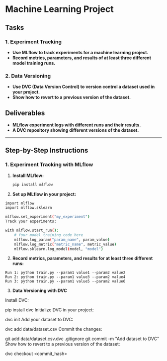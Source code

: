 # Machine Learning Project

## Tasks

### 1. Experiment Tracking

- **Use MLflow to track experiments for a machine learning project.**
- **Record metrics, parameters, and results of at least three different model training runs.**

### 2. Data Versioning

- **Use DVC (Data Version Control) to version control a dataset used in your project.**
- **Show how to revert to a previous version of the dataset.**

## Deliverables

- **MLflow experiment logs with different runs and their results.**
- **A DVC repository showing different versions of the dataset.**

---

## Step-by-Step Instructions

### 1. Experiment Tracking with MLflow

1. **Install MLflow:**
   ```bash
   pip install mlflow

2. **Set up MLflow in your project:**

```bash
import mlflow
import mlflow.sklearn

mlflow.set_experiment("my_experiment")
Track your experiments:

with mlflow.start_run():
    # Your model training code here
    mlflow.log_param("param_name", param_value)
    mlflow.log_metric("metric_name", metric_value)
    mlflow.sklearn.log_model(model, "model")
```
2. **Record metrics, parameters, and results for at least three different runs:**

```
Run 1: python train.py --param1 value1 --param2 value2
Run 2: python train.py --param1 value3 --param2 value4
Run 3: python train.py --param1 value5 --param2 value6
```
3. **Data Versioning with DVC**

Install DVC:

pip install dvc
Initialize DVC in your project:

dvc init
Add your dataset to DVC:

dvc add data/dataset.csv
Commit the changes:

git add data/dataset.csv.dvc .gitignore
git commit -m "Add dataset to DVC"
Show how to revert to a previous version of the dataset:

dvc checkout <commit_hash>